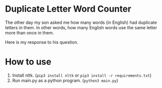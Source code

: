# Duplicate Letter Word Counter
The other day my son asked me how many words (in English) had duplicate letters in them.  In other words, how many 
English words use the same letter more than once in them.

Here is my response to his question.

# How to use
1. Install nltk. (`pip3 install nltk` or `pip3 install -r requirements.txt`)
1. Run main.py as a python program. (`python3 main.py`)
